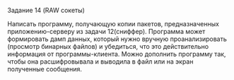 Задание 14 (RAW сокеты)

Написать программу, получающую копии пакетов, предназначенных
приложению-серверу из задачи 12(сниффер). 
Программа может формировать дамп данных, который нужно вручную
проанализировать (просмотр бинарных файлов) и убедиться, что это
действительно информация от программы-клиента.
Можно дополнить программу так, чтобы она расшифровывала и
выводила в файл или на экран полученные сообщения.
